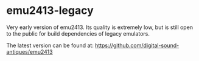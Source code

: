 # emu2413-legacy
Very early version of emu2413. Its quality is extremely low, but is still open to the public for build dependencies of legacy emulators.

The latest version can be found at: https://github.com/digital-sound-antiques/emu2413
